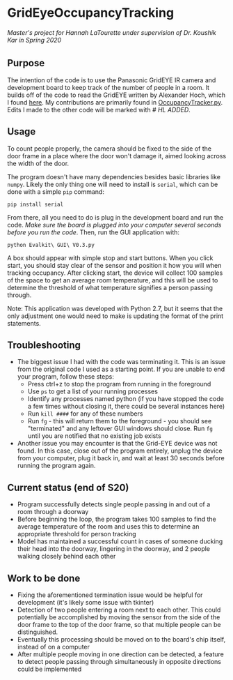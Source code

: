 # GridEyeOccupancyTracking
###### Master's project for Hannah LaTourette under supervision of Dr. Koushik Kar in Spring 2020

## Purpose
The intention of the code is to use the Panasonic GridEYE IR camera and development board to keep track of the number of people in a room. It builds off of the code to read the GridEYE written by Alexander Hoch, which I found [here](https://eu.industrial.panasonic.com/grideye-evalkit). My contributions are primarily found in [OccupancyTracker.py](https://github.com/hannahlatourette/GridEyeOccupancyTracking/blob/master/OccupancyTracker.py). Edits I made to the other code will be marked with *# HL ADDED*.

## Usage
To count people properly, the camera should be fixed to the side of the door frame in a place where the door won't damage it, aimed looking across the width of the door.

The program doesn't have many dependencies besides basic libraries like `numpy`. Likely the only thing one will need to install is `serial`, which can be done with a simple `pip` command:

```pip install serial```

From there, all you need to do is plug in the development board and run the code. _Make sure the board is plugged into your computer several seconds before you run the code_. Then, run the GUI application with:

```python Evalkit\ GUI\ V0.3.py```

A box should appear with simple stop and start buttons. When you click start, you should stay clear of the sensor and position it how you will when tracking occupancy. After clicking start, the device will collect 100 samples of the space to get an average room temperature, and this will be used to determine the threshold of what temperature signifies a person passing through.

Note: This application was developed with Python 2.7, but it seems that the only adjustment one would need to make is updating the format of the print statements.

## Troubleshooting
  * The biggest issue I had with the code was terminating it. This is an issue from the original code I used as a starting point. If you are unable to end your program, follow these steps:
     * Press ctrl+z to stop the program from running in the foreground   
     * Use `ps` to get a list of your running processes  
     * Identify any processes named python (if you have stopped the code a few times without closing it, there could be several instances here)   
     * Run `kill ####` for any of these numbers
     * Run `fg` - this will return them to the foreground - you should see "terminated" and any leftover GUI windows should close. Run `fg` until you are notified that no existing job exists
 * Another issue you may encounter is that the Grid-EYE device was not found. In this case, close out of the program entirely, unplug the device from your computer, plug it back in, and wait at least 30 seconds before running the program again.
 
## Current status (end of S20)
 * Program successfully detects single people passing in and out of a room through a doorway
 * Before beginning the loop, the program takes 100 samples to find the average temperature of the room and uses this to determine an appropriate threshold for person tracking
 * Model has maintained a successful count in cases of someone ducking their head into the doorway, lingering in the doorway, and 2 people walking closely behind each other
 
 ## Work to be done
 * Fixing the aforementioned termination issue would be helpful for development (it's likely some issue with tkinter)
 * Detection of two people entering a room next to each other. This could potentially be accomplished by moving the sensor from the side of the door frame to the top of the door frame, so that multiple people can be distinguished.
 * Eventually this processing should be moved on to the board's chip itself, instead of on a computer
 * After multiple people moving in one direction can be detected, a feature to detect people passing through simultaneously in opposite directions could be implemented
